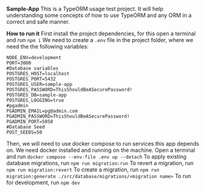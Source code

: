 **Sample-App**
This is a TypeORM usage test project. It will help understanding some concepts of how to use TypeORM and any ORM in a correct and safe manner.

**How to run it**
First install the project dependencies, for this open a terminal and run `npm i`
We need to create a `.env` file in the project folder, where we need the the following variables:

    NODE_ENV=development
    PORT=3000
    #Database variables
    POSTGRES_HOST=localhost
    POSTGRES_PORT=5432
    POSTGRES_USER=sample-app
    POSTGRES_PASSWORD=ThisShouldBeASecurePassword!
    POSTGRES_DB=sample-app
    POSTGRES_LOGGING=true
    #pgadmin
    PGADMIN_EMAIL=pg@admin.com
    PGADMIN_PASSWORD=ThisShouldBeASecurePassword!
    PGADMIN_PORT=5050
    #Database Seed
    POST_SEEDS=50

Then, we will need to use docker compose to run services this app depends on. We need docker installed and running on the machine. Open a terminal and run `docker compose --env-file .env up --detach` 
To apply existing database migrations, run `npm run migration:run`
To revert a migration, run `npm run migration:revert`
To create a migration, run `npm run migration:generate ./src/database/migrations/<migration name>`
To run for development, run `npm dev`
